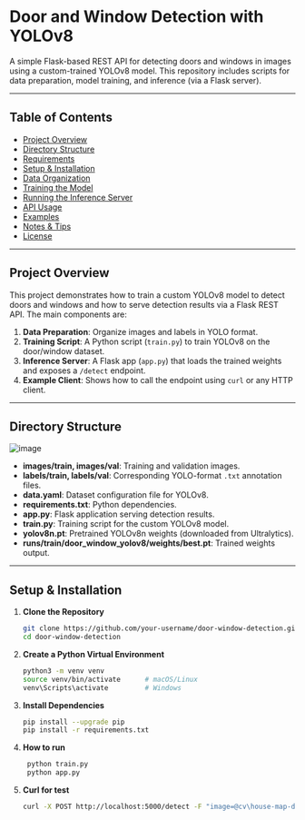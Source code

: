 # Door and Window Detection with YOLOv8

A simple Flask-based REST API for detecting doors and windows in images using a custom-trained YOLOv8 model. This repository includes scripts for data preparation, model training, and inference (via a Flask server).

---

## Table of Contents

- [Project Overview](#project-overview)  
- [Directory Structure](#directory-structure)  
- [Requirements](#requirements)  
- [Setup & Installation](#setup--installation)  
- [Data Organization](#data-organization)  
- [Training the Model](#training-the-model)  
- [Running the Inference Server](#running-the-inference-server)  
- [API Usage](#api-usage)  
- [Examples](#examples)  
- [Notes & Tips](#notes--tips)  
- [License](#license)

---

## Project Overview

This project demonstrates how to train a custom YOLOv8 model to detect doors and windows and how to serve detection results via a Flask REST API. The main components are:

1. **Data Preparation**: Organize images and labels in YOLO format.  
2. **Training Script**: A Python script (`train.py`) to train YOLOv8 on the door/window dataset.  
3. **Inference Server**: A Flask app (`app.py`) that loads the trained weights and exposes a `/detect` endpoint.  
4. **Example Client**: Shows how to call the endpoint using `curl` or any HTTP client.

---

## Directory Structure
![image](https://github.com/user-attachments/assets/dfab8d4f-7038-4b33-8b43-f538c16773af)


- **images/train, images/val**: Training and validation images.  
- **labels/train, labels/val**: Corresponding YOLO-format `.txt` annotation files.  
- **data.yaml**: Dataset configuration file for YOLOv8.  
- **requirements.txt**: Python dependencies.  
- **app.py**: Flask application serving detection results.  
- **train.py**: Training script for the custom YOLOv8 model.  
- **yolov8n.pt**: Pretrained YOLOv8n weights (downloaded from Ultralytics).  
- **runs/train/door_window_yolov8/weights/best.pt**: Trained weights output.

---

## Setup & Installation

1. **Clone the Repository**  
   ```bash
   git clone https://github.com/your-username/door-window-detection.git
   cd door-window-detection
   
2. **Create a Python Virtual Environment**
   ```bash
   python3 -m venv venv
   source venv/bin/activate      # macOS/Linux
   venv\Scripts\activate         # Windows
   
3. **Install Dependencies**
   ```bash
   pip install --upgrade pip
   pip install -r requirements.txt

4. **How to run**
   ```bash 
    python train.py
    python app.py
5. **Curl for test**
   ```bash
   curl -X POST http://localhost:5000/detect -F "image=@cv\house-map-designing-services.jpg"
